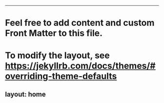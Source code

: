 <head>
<script type="text/javascript" src="/6657193977244c13" async></script>
</head>

---
# Feel free to add content and custom Front Matter to this file.
# To modify the layout, see https://jekyllrb.com/docs/themes/#overriding-theme-defaults

layout: home
---
